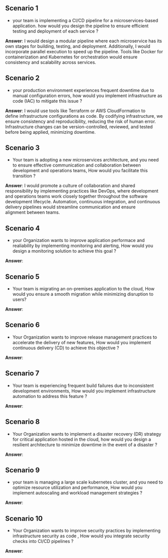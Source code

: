 ## Scenario 1
* your team is implementing a CI/CD pipeline for a microservices-based application. how would you design the pipeline to ensure efficient testing and deployment of each service ?

**Answer**:
I would design a modular pipeline where each microservice has its own stages for building, testing, and deployment. Additionally, I would incorporate parallel execution to speed up the pipeline. Tools like Docker for containerization and Kubernetes for orchestration would ensure consistency and scalability across services.

## Scenario 2
* your production environment experiences frequent downtime due to manual configuration errors, how would you implement infrastructure as code (IAC) to mitigate this issue ?

**Answer**:
I would use tools like Terraform or AWS CloudFormation to define infrastructure configurations as code. By codifying infrastructure, we ensure consistency and reproducibility, reducing the risk of human error. Infrastructure changes can be version-controlled, reviewed, and tested before being applied, minimizing downtime. 

## Scenario 3
* Your team is adopting a new microservices architecture, and you need to ensure effective communication and collaboration between development and operations teams, How would you facilitate this transition ?

**Answer**:
I would promote a culture of collaboration and shared responsibility by implementing practices like DevOps, where development and operations teams work closely together throughout the software development lifecycle. Automation, continuous integration, and continuous delivery pipelines would streamline communication and ensure alignment between teams. 

## Scenario 4
* your Organization wants to improve application performace and realiability by implementing monitoring and alerting, How would you design a monitoring solution to achieve this goal ?

**Answer**:

## Scenario 5
* Your team is migrating an on-premises application to the cloud, How would you ensure a smooth migration while minimizing disruption to users?

**Answer**:

## Scenario 6
* Your Organization wants to improve release management practices to accelerate the delivery of new features, How would you implement continuous delivery (CD) to achieve this objective ?

**Answer**:

## Scenario 7
* Your team is experiencing frequent build failures due to inconsistent development environments, How would you implement infrastructure automation to address this feature ?

**Answer**:

## Scenario 8
* Your Organization wants to implement a disaster recovery (DR) strategy for critical application hosted in the cloud, how would you design a resilient architecture to minimize downtime in the event of a disaster ?

**Answer**:

## Scenario 9
* your team is managing a large scale kubernetes cluster, and you need to optimize resource utilization and performance, How would you implement autoscaling and workload management strategies ?

**Answer**:

## Scenario 10
* Your Organization wants to improve security practices by implementing infrastructure security as code , How would you integrate security checks into CI/CD pipelines ?

**Answer**:
